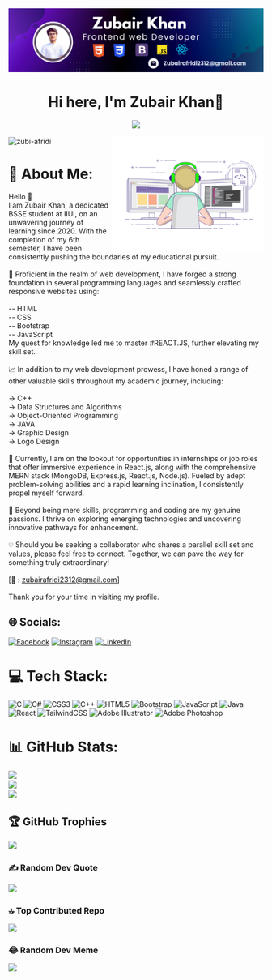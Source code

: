 <div align="center"> <img src="https://github.com/zubi-afridi/zubi-afridi/blob/main/20230918_210128_0000.png "> </div>
 <div align="center">
        <h1> Hi here, I'm Zubair Khan👋<a href="#"></h1>
    </div>
    <p align="center">
        <a href="https://github.com/zubi-afridi"><img
                src="https://readme-typing-svg.herokuapp.com?lines=A+passionate+Frontend+Web+Developer;Graphic+Designer;Logo+Designer;Canva+Expert;Let's+connect+together!&font=Roboto&size=24&duration=3500&pause=500&center=true&width=500&height=50&color=3498db"></a>
        <div>  <img align="right" alt="Coding" width="300" src="https://raw.githubusercontent.com/devsouvik/devsouvik/master/gif3.gif"></div>

<p align="left"> <img src="https://komarev.com/ghpvc/?username=zubi-afridi&label=Profile%20views&color=0e75b6&style=flat" alt="zubi-afridi" /> </p>

# 💫 About Me:
Hello 👋 <br>I am Zubair Khan, a dedicated BSSE student at IIUI, on an unwavering journey of learning since 2020. With the completion of my 6th semester, I have been consistently pushing the boundaries of my educational pursuit.<br><br>🎨 Proficient in the realm of web development, I have forged a strong foundation in several programming languages and seamlessly crafted responsive websites using:<br><br>-- HTML<br>-- CSS<br>-- Bootstrap<br>-- JavaScript<br>My quest for knowledge led me to master #REACT.JS, further elevating my skill set.<br><br>📈 In addition to my web development prowess, I have honed a range of other valuable skills throughout my academic journey, including:<br><br>-> C++<br>-> Data Structures and Algorithms<br>-> Object-Oriented Programming<br>-> JAVA<br>-> Graphic Design<br>-> Logo Design<br><br>🔎 Currently, I am on the lookout for opportunities in internships or job roles that offer immersive experience in React.js, along with the comprehensive MERN stack (MongoDB, Express.js, React.js, Node.js). Fueled by adept problem-solving abilities and a rapid learning inclination, I consistently propel myself forward.<br><br>🚀 Beyond being mere skills, programming and coding are my genuine passions. I thrive on exploring emerging technologies and uncovering innovative pathways for enhancement.<br><br>💡 Should you be seeking a collaborator who shares a parallel skill set and values, please feel free to connect. Together, we can pave the way for something truly extraordinary!<br><br>[📧 : zubairafridi2312@gmail.com]<br><br>Thank you for your time in visiting my profile.


## 🌐 Socials:
[![Facebook](https://img.shields.io/badge/Facebook-%231877F2.svg?logo=Facebook&logoColor=white)](https://facebook.com/https://www.facebook.com/profile.php?id=100051830326714) [![Instagram](https://img.shields.io/badge/Instagram-%23E4405F.svg?logo=Instagram&logoColor=white)](https://instagram.com/https://instagram.com/zubairkhan_zubi?igshid=MzMyNGUyNmU2YQ==) [![LinkedIn](https://img.shields.io/badge/LinkedIn-%230077B5.svg?logo=linkedin&logoColor=white)](https://linkedin.com/in/https://www.linkedin.com/in/zubair-khan-web-developer) 

# 💻 Tech Stack:
![C](https://img.shields.io/badge/c-%2300599C.svg?style=for-the-badge&logo=c&logoColor=white) ![C#](https://img.shields.io/badge/c%23-%23239120.svg?style=for-the-badge&logo=c-sharp&logoColor=white) ![CSS3](https://img.shields.io/badge/css3-%231572B6.svg?style=for-the-badge&logo=css3&logoColor=white) ![C++](https://img.shields.io/badge/c++-%2300599C.svg?style=for-the-badge&logo=c%2B%2B&logoColor=white) ![HTML5](https://img.shields.io/badge/html5-%23E34F26.svg?style=for-the-badge&logo=html5&logoColor=white) ![Bootstrap](https://img.shields.io/badge/bootstrap-%23563D7C.svg?style=for-the-badge&logo=bootstrap&logoColor=white) ![JavaScript](https://img.shields.io/badge/javascript-%23323330.svg?style=for-the-badge&logo=javascript&logoColor=%23F7DF1E) ![Java](https://img.shields.io/badge/java-%23ED8B00.svg?style=for-the-badge&logo=java&logoColor=white) ![React](https://img.shields.io/badge/react-%2320232a.svg?style=for-the-badge&logo=react&logoColor=%2361DAFB) ![TailwindCSS](https://img.shields.io/badge/tailwindcss-%2338B2AC.svg?style=for-the-badge&logo=tailwind-css&logoColor=white) ![Adobe Illustrator](https://img.shields.io/badge/adobeillustrator-%23FF9A00.svg?style=for-the-badge&logo=adobeillustrator&logoColor=white) ![Adobe Photoshop](https://img.shields.io/badge/adobephotoshop-%2331A8FF.svg?style=for-the-badge&logo=adobephotoshop&logoColor=white)
# 📊 GitHub Stats:
![](https://github-readme-stats.vercel.app/api?username=zubi-afridi&theme=solarized-dark&hide_border=false&include_all_commits=true&count_private=false)<br/>
![](https://github-readme-streak-stats.herokuapp.com/?user=zubi-afridi&theme=solarized-dark&hide_border=false)<br/>
![](https://github-readme-stats.vercel.app/api/top-langs/?username=zubi-afridi&theme=solarized-dark&hide_border=false&include_all_commits=true&count_private=false&layout=compact)

## 🏆 GitHub Trophies
![](https://github-profile-trophy.vercel.app/?username=zubi-afridi&theme=nord&no-frame=false&no-bg=true&margin-w=4)

### ✍️ Random Dev Quote
![](https://quotes-github-readme.vercel.app/api?type=vetical&theme=tokyonight)

### 🔝 Top Contributed Repo
![](https://github-contributor-stats.vercel.app/api?username=zubi-afridi&limit=5&theme=tokyonight&combine_all_yearly_contributions=true)

### 😂 Random Dev Meme
<img src='https://randommeme-five.vercel.app/' style="height: 400px;"/>

